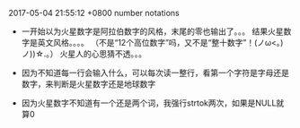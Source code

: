 2017-05-04 21:55:12 +0800
number notations

- 一开始以为火星数字是阿拉伯数字的风格，末尾的零也输出了。。。
结果火星数字是英文风格。。。。
（不是“12个高位数字”吗，又不是“整十数字”！(ノω<。)ノ))☆.。）
火星人的心思猜不透。。。

- 因为不知道每一行会输入什么，可以每次读一整行，看第一个字符是字母还是数字，来判断是火星数字还是地球数字

- 因为火星数字不知道有一个还是两个词，我强行strtok两次，如果是NULL就算0

